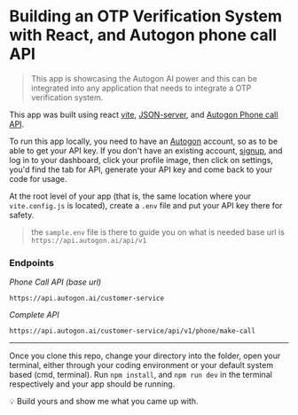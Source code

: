 # Building an OTP Verification System with React, and Autogon phone call API


>This app is showcasing the Autogon AI power and this can be integrated into any application that needs to integrate a OTP verification system. 

This app was built using react [vite](https://vitejs.dev/guide/), [JSON-server](https://www.npmjs.com/package/json-server), and [Autogon Phone call API](https://autogon.ai/playground/phone-call).


To run this app locally, you need to have an [Autogon](https://autogon.ai/) account, so as to be able to get your API key. If you don't have an existing account, [signup](https://console.autogon.ai/), and log in to your dashboard, click your profile image, then click on settings, you'd find the tab for API, generate your API key and come back to your code for usage.

At the root level of your app (that is, the same location where your `vite.config.js` is located), create a `.env` file and put your API key there for safety.

>the `sample.env` file is there to guide you on what is needed
>base url is `https://api.autogon.ai/api/v1`

### Endpoints

*Phone Call API (base url)*
```plaintext
https://api.autogon.ai/customer-service
```
*Complete API*
```plaintext
https://api.autogon.ai/customer-service/api/v1/phone/make-call
```
---

Once you clone this repo, change your directory into the folder, open your terminal, either through your coding environment or your default system based (cmd, terminal). Run `npm install`, and `npm run dev` in the terminal respectively and your app should be running.

:bulb: Build yours and show me what you came up with.